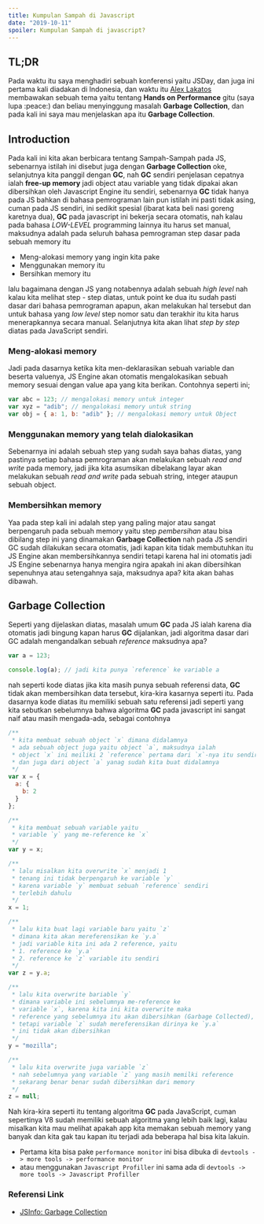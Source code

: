```yaml
---
title: Kumpulan Sampah di Javascript
date: "2019-10-11"
spoiler: Kumpulan Sampah di javascript?
---
```


## TL;DR

Pada waktu itu saya menghadiri sebuah konferensi yaitu JSDay, dan juga ini pertama kali diadakan di Indonesia, dan waktu itu [Alex Lakatos](https://twitter.com/lakatos88) membawakan sebuah tema yaitu tentang **Hands on Performance** gitu (saya lupa :peace:) dan beliau menyinggung masalah **Garbage Collection**, dan pada kali ini saya mau menjelaskan apa itu **Garbage Collection**.

## Introduction

Pada kali ini kita akan berbicara tentang Sampah-Sampah pada JS, sebenarnya istilah ini disebut juga dengan **Garbage Collection** oke, selanjutnya kita panggil dengan **GC**, nah **GC** sendiri penjelasan cepatnya ialah **free-up memory** jadi object atau variable yang tidak dipakai akan dibersihkan oleh Javascript Engine itu sendiri, sebenarnya **GC** tidak hanya pada JS bahkan di bahasa pemrograman lain pun istilah ini pasti tidak asing, cuman pada JS sendiri, ini sedikit spesial (ibarat kata beli nasi goreng karetnya dua), **GC** pada javascript ini bekerja secara otomatis, nah kalau pada bahasa _LOW-LEVEL_ programming lainnya itu harus set manual, maksudnya adalah pada seluruh bahasa pemrograman step dasar pada sebuah memory itu

- Meng-alokasi memory yang ingin kita pake
- Menggunakan memory itu
- Bersihkan memory itu

lalu bagaimana dengan JS yang notabennya adalah sebuah _high level_ nah kalau kita melihat step - step diatas, untuk point ke dua itu sudah pasti dasar dari bahasa pemrograman apapun, akan melakukan hal tersebut dan untuk bahasa yang _low level_ step nomor satu dan terakhir itu kita harus menerapkannya secara manual. Selanjutnya kita akan lihat _step by step_ diatas pada JavaScript sendiri.

### Meng-alokasi memory

Jadi pada dasarnya ketika kita men-deklarasikan sebuah variable dan beserta valuenya, JS Engine akan otomatis mengalokasikan sebuah memory sesuai dengan value apa yang kita berikan. Contohnya seperti ini;

```jsx
var abc = 123; // mengalokasi memory untuk integer
var xyz = "adib"; // mengalokasi memory untuk string
var obj = { a: 1, b: "adib" }; // mengalokasi memory untuk Object
```

### Menggunakan memory yang telah dialokasikan

Sebenarnya ini adalah sebuah step yang sudah saya bahas diatas, yang pastinya setiap bahasa pemrograman akan melakukan sebuah _read and write_ pada memory, jadi jika kita asumsikan dibelakang layar akan melakukan sebuah _read and write_ pada sebuah string, integer ataupun sebuah object.

### Membersihkan memory

Yaa pada step kali ini adalah step yang paling major atau sangat berpengaruh pada sebuah memory yaitu step _pembersihan_ atau bisa dibilang step ini yang dinamakan **Garbage Collection** nah pada JS sendiri GC sudah dilakukan secara otomatis, jadi kapan kita tidak membutuhkan itu JS Engine akan membersihkannya sendiri tetapi karena hal ini otomatis jadi JS Engine sebenarnya hanya mengira ngira apakah ini akan dibersihkan sepenuhnya atau setengahnya saja, maksudnya apa? kita akan bahas dibawah.

## Garbage Collection

Seperti yang dijelaskan diatas, masalah umum **GC** pada JS ialah karena dia otomatis jadi bingung kapan harus **GC** dijalankan, jadi algoritma dasar dari GC adalah mengandalkan sebuah _reference_ maksudnya apa?

```jsx
var a = 123;

console.log(a); // jadi kita punya `reference` ke variable a
```

nah seperti kode diatas jika kita masih punya sebuah referensi data, **GC** tidak akan membersihkan data tersebut, kira-kira kasarnya seperti itu. Pada dasarnya kode diatas itu memiliki sebuah satu referensi jadi seperti yang kita sebutkan sebelumnya bahwa algoritma **GC** pada javascript ini sangat naif atau masih mengada-ada, sebagai contohnya

```jsx
/**
 * kita membuat sebuah object `x` dimana didalamnya
 * ada sebuah object juga yaitu object `a`, maksudnya ialah
 * object `x` ini meiliki 2 `reference` pertama dari `x`-nya itu sendiri
 * dan juga dari object `a` yanag sudah kita buat didalamnya
 */
var x = {
  a: {
    b: 2
  }
};

/**
 * kita membuat sebuah variable yaitu
 * variable `y` yang me-reference ke `x`
 */
var y = x;

/**
 * lalu misalkan kita overwrite `x` menjadi 1
 * tenang ini tidak berpengaruh ke variable `y`
 * karena variable `y` membuat sebuah `reference` sendiri
 * terlebih dahulu
 */
x = 1;

/**
 * lalu kita buat lagi variable baru yaitu `z`
 * dimana kita akan mereferensikan ke `y.a`
 * jadi variable kita ini ada 2 reference, yaitu
 * 1. reference ke `y.a`
 * 2. reference ke `z` variable itu sendiri
 */
var z = y.a;

/**
 * lalu kita overwrite bariable `y`
 * dimana variable ini sebelumnya me-reference ke
 * variable `x`, karena kita ini kita overwrite maka
 * reference yang sebelumnya itu akan dibersihkan (Garbage Collected),
 * tetapi variable `z` sudah mereferensikan dirinya ke `y.a`
 * ini tidak akan dibersihkan
 */
y = "mozilla";

/**
 * lalu kita overwrite juga variable `z`
 * nah sebelumnya yang variable `z` yang masih memilki reference
 * sekarang benar benar sudah dibersihkan dari memory
 */
z = null;
```

Nah kira-kira seperti itu tentang algoritma **GC** pada JavaScript, cuman sepertinya V8 sudah memiliki sebuah algoritma yang lebih baik lagi, kalau misalkan kita mau melihat apakah app kita memakan sebuah memory yang banyak dan kita gak tau kapan itu terjadi ada beberapa hal bisa kita lakuin.

- Pertama kita bisa pake `performance monitor` ini bisa dibuka di `devtools -> more tools -> performance monitor`
- atau menggunakan `Javascript Profiller` ini sama ada di `devtools -> more tools -> Javascript Profiller`

### Referensi Link

- [JSInfo: Garbage Collection](http://javascript.info/garbage-collection)
